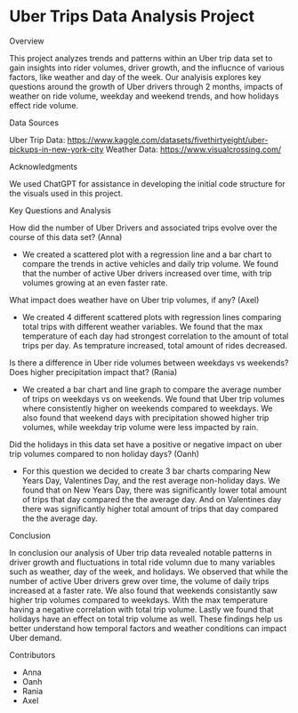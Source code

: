 # Uber Trips Data Analysis Project 

Overview

  This project analyzes trends and patterns within an Uber trip data set to gain insights into rider volumes, driver growth, and the influcnce of various factors, like weather and day of the week. Our analyisis explores key questions around the growth of Uber drivers through 2 months, impacts of weather on ride volume, weekday and weekend trends, and how holidays effect ride volume. 

Data Sources 

Uber Trip Data: https://www.kaggle.com/datasets/fivethirtyeight/uber-pickups-in-new-york-city
Weather Data: https://www.visualcrossing.com/

Acknowledgments

We used ChatGPT for assistance in developing the initial code structure for the visuals used in this project. 
  
Key Questions and Analysis 

How did the number of Uber Drivers and associated trips evolve over the course of this data set? (Anna)

- We created a scattered plot with a regression line and a bar chart to compare the trends in active vehicles and daily trip    volume. We found that the number of active Uber drivers increased over time, with trip volumes growing at an even faster rate. 
    
What impact does weather have on Uber trip volumes, if any? (Axel)
  
- We created 4 different scattered plots with regression lines comparing total trips with different weather variables. We found that the max temperature of each day had strongest correlation to the amount of total trips per day. As temprature increased, total amount of rides decreased. 
    
Is there a difference in Uber ride volumes between weekdays vs weekends? Does higher precipitation impact that? (Rania)
  
- We created a bar chart and line graph to compare the average number of trips on weekdays vs on weekends. We found that Uber trip volumes where consistently higher on weekends compared to weekdays. We also found that weekend days with precipitation showed higher trip volumes, while weekday trip volume were less impacted by rain.  
    
Did the holidays in this data set have a positive or negative impact on uber trip volumes compared to non holiday days? (Oanh)
  
- For this question we decided to create 3 bar charts comparing New Years Day, Valentines Day, and the rest average non-holiday days. We found that on New Years Day, there was significantly lower total amount of trips that day compared the the average day. And on Valentines day there was significantly higher total amount of trips that day compared the the average day.

Conclusion 

In conclusion our analysis of Uber trip data revealed notable patterns in driver growth and fluctuations in total ride volumn due to many variables such as weather, day of the week, and holidays. We observed that while the number of active Uber drivers grew over time, the volume of daily trips increased at a faster rate. We also found that weekends consistantly saw higher trip volumes compared to weekdays. With the max temperature having a negative correlation with total trip volume. Lastly we found that holidays have an effect on total trip volume as well. These findings help us better understand how temporal factors and weather conditions can impact Uber demand.

Contributors 
- Anna
- Oanh
- Rania
- Axel 

